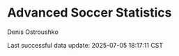 # Advanced Soccer Statistics
Denis Ostroushko

<!-- gfm -->

Last successful data update: 2025-07-05 18:17:11 CST
